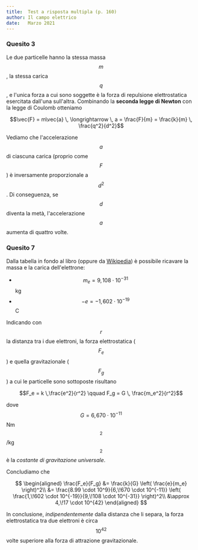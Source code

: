 ```yaml
---
title:  Test a risposta multipla (p. 160)
author: Il campo elettrico
date:   Marzo 2021
---
```


### Quesito 3 ###

Le due particelle hanno la stessa massa $$m$$, la stessa carica $$q$$, e l'unica forza a cui sono soggette è la forza di repulsione elettrostatica esercitata dall'una sull'altra. Combinando la **seconda legge di Newton** con la legge di Coulomb otteniamo

$$\vec{F} = m\vec{a} \, \longrightarrow \, a = \frac{F}{m} = \frac{k}{m} \, \frac{q^2}{d^2}$$

Vediamo che l'accelerazione $$a$$ di ciascuna carica (proprio come $$F$$) è inversamente proporzionale a $$d^2$$. Di conseguenza, se $$d$$ diventa la metà, l'accelerazione $$a$$ aumenta di quattro volte.

### Quesito 7 ###

Dalla tabella in fondo al libro (oppure da [Wikipedia](https://it.wikipedia.org/wiki/Elettrone)) è possibile ricavare la massa e la carica dell'elettrone:

* $$m_e = 9,\!108 \cdot 10^{-31}$$ kg
* $$-e = -1,\!602 \cdot 10^{-19}$$ C

Indicando con $$r$$ la distanza tra i due elettroni, la forza elettrostatica ($$F_e$$) e quella gravitazionale ($$F_g$$) a cui le particelle sono sottoposte risultano 

$$F_e = k \,\frac{e^2}{r^2} \qquad F_g = G \, \frac{m_e^2}{r^2}$$

dove $$G = 6,\!670 \cdot 10^{-11}$$ Nm$$^2$$/kg$$^2$$ è la *costante di gravitazione universale*.

Concludiamo che

$$
\begin{aligned}
\frac{F_e}{F_g} &= \frac{k}{G} \left( \frac{e}{m_e} \right)^2\\
                &= \frac{8.99 \cdot 10^9}{6,\!670 \cdot 10^{-11}} \left( \frac{1,\!602 \cdot 10^{-19}}{9,\!108 \cdot 10^{-31}} \right)^2\\
                &\approx 4,\!17 \cdot 10^{42}
\end{aligned}
$$

In conclusione, *indipendentemente* dalla distanza che li separa, la forza elettrostatica tra due elettroni è circa $$10^{42}$$ volte superiore alla forza di attrazione gravitazionale.
